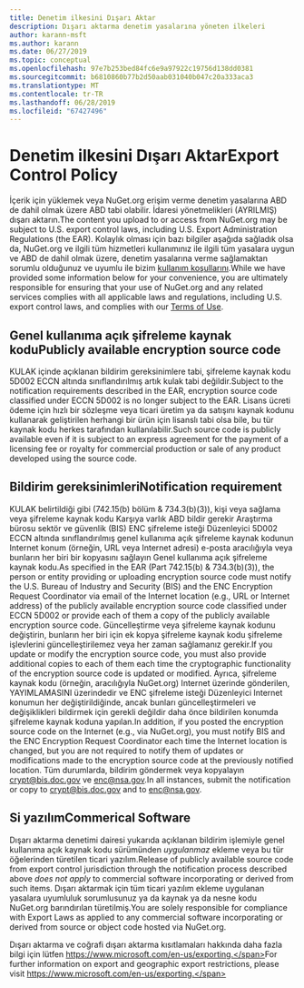 ```yaml
---
title: Denetim ilkesini Dışarı Aktar
description: Dışarı aktarma denetim yasalarına yöneten ilkeleri
author: karann-msft
ms.author: karann
ms.date: 06/27/2019
ms.topic: conceptual
ms.openlocfilehash: 97e7b253bed84fc6e9a97922c19756d138dd0381
ms.sourcegitcommit: b6810860b77b2d50aab031040b047c20a333aca3
ms.translationtype: MT
ms.contentlocale: tr-TR
ms.lasthandoff: 06/28/2019
ms.locfileid: "67427496"
---
```

# <a name="export-control-policy"></a><span data-ttu-id="17d15-103">Denetim ilkesini Dışarı Aktar</span><span class="sxs-lookup"><span data-stu-id="17d15-103">Export Control Policy</span></span>

<span data-ttu-id="17d15-104">İçerik için yüklemek veya NuGet.org erişim verme denetim yasalarına ABD de dahil olmak üzere ABD tabi olabilir. İdaresi yönetmelikleri (AYRILMIŞ) dışarı aktarın.</span><span class="sxs-lookup"><span data-stu-id="17d15-104">The content you upload to or access from NuGet.org may be subject to U.S. export control laws, including U.S. Export Administration Regulations (the EAR).</span></span>  <span data-ttu-id="17d15-105">Kolaylık olması için bazı bilgiler aşağıda sağladık olsa da, NuGet.org ve ilgili tüm hizmetleri kullanımınız ile ilgili tüm yasalara uygun ve ABD de dahil olmak üzere, denetim yasalarına verme sağlamaktan sorumlu olduğunuz ve uyumlu ile bizim [kullanım koşullarını](https://www.nuget.org/policies/Terms).</span><span class="sxs-lookup"><span data-stu-id="17d15-105">While we have provided some information below for your convenience, you are ultimately responsible for ensuring that your use of NuGet.org and any related services complies with all applicable laws and regulations, including U.S. export control laws, and complies with our [Terms of Use](https://www.nuget.org/policies/Terms).</span></span>

## <a name="publicly-available-encryption-source-code"></a><span data-ttu-id="17d15-106">Genel kullanıma açık şifreleme kaynak kodu</span><span class="sxs-lookup"><span data-stu-id="17d15-106">Publicly available encryption source code</span></span>

<span data-ttu-id="17d15-107">KULAK içinde açıklanan bildirim gereksinimlere tabi, şifreleme kaynak kodu 5D002 ECCN altında sınıflandırılmış artık kulak tabi değildir.</span><span class="sxs-lookup"><span data-stu-id="17d15-107">Subject to the notification requirements described in the EAR, encryption source code classified under ECCN 5D002 is no longer subject to the EAR.</span></span>  <span data-ttu-id="17d15-108">Lisans ücreti ödeme için hızlı bir sözleşme veya ticari üretim ya da satışını kaynak kodunu kullanarak geliştirilen herhangi bir ürün için lisanslı tabi olsa bile, bu tür kaynak kodu herkes tarafından kullanılabilir.</span><span class="sxs-lookup"><span data-stu-id="17d15-108">Such source code is publicly available even if it is subject to an express agreement for the payment of a licensing fee or royalty for commercial production or sale of any product developed using the source code.</span></span>

## <a name="notification-requirement"></a><span data-ttu-id="17d15-109">Bildirim gereksinimleri</span><span class="sxs-lookup"><span data-stu-id="17d15-109">Notification requirement</span></span>

<span data-ttu-id="17d15-110">KULAK belirtildiği gibi (742.15(b) bölüm & 734.3(b)(3)), kişi veya sağlama veya şifreleme kaynak kodu Karşıya varlık ABD bildir gerekir Araştırma bürosu sektör ve güvenlik (BIS) ENC şifreleme isteği Düzenleyici 5D002 ECCN altında sınıflandırılmış genel kullanıma açık şifreleme kaynak kodunun Internet konum (örneğin, URL veya Internet adresi) e-posta aracılığıyla veya bunların her biri bir kopyasını sağlayın Genel kullanıma açık şifreleme kaynak kodu.</span><span class="sxs-lookup"><span data-stu-id="17d15-110">As specified in the EAR (Part 742.15(b) & 734.3(b)(3)), the person or entity providing or uploading encryption source code must notify the U.S. Bureau of Industry and Security (BIS) and the ENC Encryption Request Coordinator via email of the Internet location (e.g., URL or Internet address) of the publicly available encryption source code classified under ECCN 5D002 or provide each of them a copy of the publicly available encryption source code.</span></span> <span data-ttu-id="17d15-111">Güncelleştirme veya şifreleme kaynak kodunu değiştirin, bunların her biri için ek kopya şifreleme kaynak kodu şifreleme işlevlerini güncelleştirilemez veya her zaman sağlamanız gerekir.</span><span class="sxs-lookup"><span data-stu-id="17d15-111">If you update or modify the encryption source code, you must also provide additional copies to each of them each time the cryptographic functionality of the encryption source code is updated or modified.</span></span> <span data-ttu-id="17d15-112">Ayrıca, şifreleme kaynak kodu (örneğin, aracılığıyla NuGet.org) Internet üzerinde gönderilen, YAYIMLAMASINI üzerindedir ve ENC şifreleme isteği Düzenleyici Internet konumun her değiştirildiğinde, ancak bunları güncelleştirmeleri ve değişiklikleri bildirmek için gerekli değildir daha önce bildirilen konumda şifreleme kaynak koduna yapılan.</span><span class="sxs-lookup"><span data-stu-id="17d15-112">In addition, if you posted the encryption source code on the Internet (e.g., via NuGet.org), you must notify BIS and the ENC Encryption Request Coordinator each time the Internet location is changed, but you are not required to notify them of updates or modifications made to the encryption source code at the previously notified location.</span></span> <span data-ttu-id="17d15-113">Tüm durumlarda, bildirim göndermek veya kopyalayın crypt@bis.doc.gov ve enc@nsa.gov.</span><span class="sxs-lookup"><span data-stu-id="17d15-113">In all instances, submit the notification or copy to crypt@bis.doc.gov and to enc@nsa.gov.</span></span>

## <a name="commerical-software"></a><span data-ttu-id="17d15-114">Si yazılım</span><span class="sxs-lookup"><span data-stu-id="17d15-114">Commerical Software</span></span>

<span data-ttu-id="17d15-115">Dışarı aktarma denetimi dairesi yukarıda açıklanan bildirim işlemiyle genel kullanıma açık kaynak kodu sürümünden *uygulanmaz* ekleme veya bu tür öğelerinden türetilen ticari yazılım.</span><span class="sxs-lookup"><span data-stu-id="17d15-115">Release of publicly available source code from export control jurisdiction through the notification process described above *does not apply* to commercial software incorporating or derived from such items.</span></span>  <span data-ttu-id="17d15-116">Dışarı aktarmak için tüm ticari yazılım ekleme uygulanan yasalara uyumluluk sorumlusunuz ya da kaynak ya da nesne kodu NuGet.org barındırılan türetilmiş.</span><span class="sxs-lookup"><span data-stu-id="17d15-116">You are solely responsible for compliance with Export Laws as applied to any commercial software incorporating or derived from source or object code hosted via NuGet.org.</span></span>

<span data-ttu-id="17d15-117">Dışarı aktarma ve coğrafi dışarı aktarma kısıtlamaları hakkında daha fazla bilgi için lütfen https://www.microsoft.com/en-us/exporting.</span><span class="sxs-lookup"><span data-stu-id="17d15-117">For further information on export and geographic export restrictions, please visit https://www.microsoft.com/en-us/exporting.</span></span>
